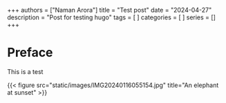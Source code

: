 +++
authors = ["Naman Arora"]
title = "Test post"
date = "2024-04-27"
description = "Post for testing hugo"
tags = [
]
categories = [
]
series = []
+++

# Preface
This is a test


{{< figure src="static/images/IMG20240116055154.jpg" title="An elephant at sunset" >}}